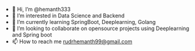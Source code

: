 - 👋 Hi, I’m @hemanth333
- 👀 I’m interested in Data Science and Backend
- 🌱 I’m currently learning SpringBoot, Deeplearning, Golang
- 💞️ I’m looking to collaborate on opensource projects using Deeplearning and Spring boot
- 📫 How to reach me rudrhemanth99@gmail.com

<!---
hemanth333/hemanth333 is a ✨ special ✨ repository because its `README.md` (this file) appears on your GitHub profile.
You can click the Preview link to take a look at your changes.
--->
